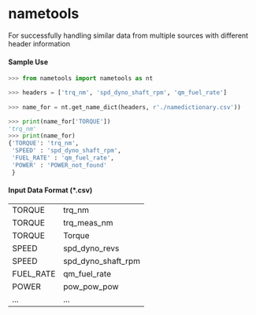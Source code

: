 # nametools

For successfully handling similar data from multiple sources with different header information
 
#### Sample Use

```python
>>> from nametools import nametools as nt

>>> headers = ['trq_nm', 'spd_dyno_shaft_rpm', 'qm_fuel_rate']
    
>>> name_for = nt.get_name_dict(headers, r'./namedictionary.csv'))

>>> print(name_for['TORQUE'])
'trq_nm'
>>> print(name_for)
{'TORQUE': 'trq_nm',
 'SPEED' : 'spd_dyno_shaft_rpm',
 'FUEL_RATE' : 'qm_fuel_rate',
 'POWER' : 'POWER_not_found'
 }
```

#### Input Data Format (*.csv)
|||
|------|-------|
|TORQUE| trq_nm|
|TORQUE| trq_meas_nm|
|TORQUE| Torque|
|SPEED| spd_dyno_revs|
|SPEED| spd_dyno_shaft_rpm|
|FUEL_RATE| qm_fuel_rate|
|POWER| pow_pow_pow|
|...|...|...|
